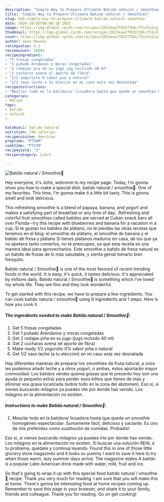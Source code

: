 ```yaml
---
description: "Simple Way to Prepare Ultimate Batido natural / Smoothie🥤"
title: "Simple Way to Prepare Ultimate Batido natural / Smoothie🥤"
slug: 626-simple-way-to-prepare-ultimate-batido-natural-smoothie
date: 2020-10-05T08:08:18.205Z
image: https://img-global.cpcdn.com/recipes/2815eaa7f02573bb/751x532cq70/batido-natural-smoothie🥤-foto-principal.jpg
thumbnail: https://img-global.cpcdn.com/recipes/2815eaa7f02573bb/751x532cq70/batido-natural-smoothie🥤-foto-principal.jpg
cover: https://img-global.cpcdn.com/recipes/2815eaa7f02573bb/751x532cq70/batido-natural-smoothie🥤-foto-principal.jpg
author: Gene Reeves
ratingvalue: 4.1
reviewcount: 16844
recipeingredient:
- "5 fresas congeladas"
- "1 puñado Arndanos y moras congeladas"
- "2 rodajas pia en su jugo jug incluido 40 ml"
- "2 cucharas avena el aporte de fibra"
- "1/2 yogursito 0 sabor pia o natural"
- "1/2 vaso leche a tu eleccin en mi caso esta vez desnatada"
recipeinstructions:
- "Mezclar todo en la batidora/ licuadora hasta que quede un smoothie homogéneo espectacular. Sumamente fácil, delicioso y saciante. Es uno de mis preferidos como sustitución de comidas. Probadlo!"
categories:
- Recipe
tags:
- batido
- natural
- 

katakunci: batido natural  
nutrition: 194 calories
recipecuisine: American
preptime: "PT38M"
cooktime: "PT33M"
recipeyield: "3"
recipecategory: Lunch

---
```



![Batido natural / Smoothie🥤](https://img-global.cpcdn.com/recipes/2815eaa7f02573bb/751x532cq70/batido-natural-smoothie🥤-foto-principal.jpg)

Hey everyone, it's John, welcome to my recipe page. Today, I'm gonna show you how to make a special dish, batido natural / smoothie🥤. One of my favorites. This time, I'm gonna make it a little bit tasty. This is gonna smell and look delicious.

This refreshing smoothie is a blend of papaya, banana, and yogurt and makes a satisfying part of breakfast or any time of day.. Refreshing and colorful fruit smoothies called batidos are served at Cuban snack bars all over Florida--try this recipe with blueberries and banana for a vacation in a cup. Si te gustan los batidos de plátano, no te pierdas las otras recetas que tenemos en el blog: el smoothie de plátano, el smoothie de banana y el batido de fresa y plátano Si tienes plátanos maduros en casa, de los que ya no apetece tanto comerlos, no te preocupes, ya que esta receta es una manera ideal para aprovecharlos. Este smoothie o batido de fresa natural es un batido de frutas de lo más saludable, y sienta genial tomarlo bien fresquito.

Batido natural / Smoothie🥤 is one of the most favored of recent trending foods in the world. It is easy, it's quick, it tastes delicious. It's appreciated by millions daily. Batido natural / Smoothie🥤 is something which I've loved my whole life. They are fine and they look wonderful.


To get started with this recipe, we have to prepare a few ingredients. You can cook batido natural / smoothie🥤 using 6 ingredients and 1 steps. Here is how you cook it.

<!--inarticleads1-->

##### The ingredients needed to make Batido natural / Smoothie🥤:

1. Get 5 fresas congeladas
1. Get 1 puñado Arándanos y moras congeladas
1. Get 2 rodajas piña en su jugo (jugó incluido 40 ml)
1. Get 2 cucharas avena (el aporte de fibra)
1. Make ready 1/2 yogursito 0% sabor piña o natural
1. Get 1/2 vaso leche (a tu elección) en mi caso esta vez desnatada


Hay diferentes maneras de preparar los smoothies de fruta natural, a unos les podemos añadir leche y a otros yogurt, o ambas, éstos aportarán mayor cremosidad. Los batidos verdes quema grasas que te presento hoy son una ayuda (o pequeño extra) para perder esos kilitos que tienes de más y eliminar esa grasa localizada (sobre todo en la zona del abdomen). Eso si, si vienes buscando milagros ya puedes irte por donde has venido. Los milagros en la alimentación no existen. 

<!--inarticleads2-->

##### Instructions to make Batido natural / Smoothie🥤:

1. Mezclar todo en la batidora/ licuadora hasta que quede un smoothie homogéneo espectacular. Sumamente fácil, delicioso y saciante. Es uno de mis preferidos como sustitución de comidas. Probadlo!


Eso si, si vienes buscando milagros ya puedes irte por donde has venido. Los milagros en la alimentación no existen. Si buscas una solución REAL a tu problema, quédate y continua leyendo. Found this in one of those little grocery store magazines and it looks so yummy I want to save it here to try when those warm, lazy summer days arrive. The magazine states A batido is a popular Latin American drink made with water, milk, fruit and ice. 

So that's going to wrap it up with this special food batido natural / smoothie🥤 recipe. Thank you very much for reading. I am sure that you will make this at home. There's gonna be interesting food at home recipes coming up. Remember to save this page in your browser, and share it to your family, friends and colleague. Thank you for reading. Go on get cooking!
